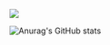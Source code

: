 <!-- [![haitkadi's 42 stats](https://badge.mediaplus.ma/binary/haitkadi)](https://github.com/oakoudad/badge42) -->

![](https://komarev.com/ghpvc/?username=okadir&color=green)

![Anurag's GitHub stats](https://github-readme-stats.vercel.app/api?username=okadir&show_icons=true&theme=merko)
